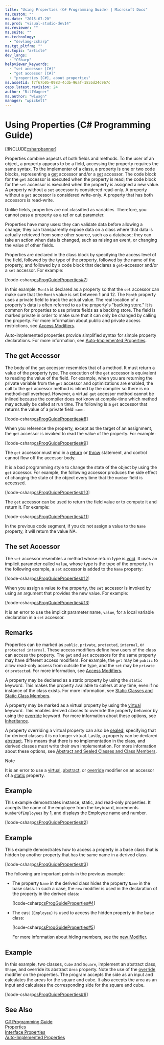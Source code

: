 ```yaml
---
title: "Using Properties (C# Programming Guide) | Microsoft Docs"
ms.custom: ""
ms.date: "2015-07-20"
ms.prod: "visual-studio-dev14"
ms.reviewer: ""
ms.suite: ""
ms.technology: 
  - "devlang-csharp"
ms.tgt_pltfrm: ""
ms.topic: "article"
dev_langs: 
  - "CSharp"
helpviewer_keywords: 
  - "set accessor [C#]"
  - "get accessor [C#]"
  - "properties [C#], about properties"
ms.assetid: f7f67b05-0983-4cdb-96af-1855d24c967c
caps.latest.revision: 24
author: "BillWagner"
ms.author: "wiwagn"
manager: "wpickett"
---
```

# Using Properties (C# Programming Guide)
[!INCLUDE[csharpbanner](../../../includes/csharpbanner.md)]

Properties combine aspects of both fields and methods. To the user of an object, a property appears to be a field, accessing the property requires the same syntax. To the implementer of a class, a property is one or two code blocks, representing a [get](../../../csharp/language-reference/keywords/get.md) accessor and/or a [set](../../../csharp/language-reference/keywords/set.md) accessor. The code block for the `get` accessor is executed when the property is read; the code block for the `set` accessor is executed when the property is assigned a new value. A property without a `set` accessor is considered read-only. A property without a `get` accessor is considered write-only. A property that has both accessors is read-write.  
  
 Unlike fields, properties are not classified as variables. Therefore, you cannot pass a property as a [ref](../../../csharp/language-reference/keywords/ref.md) or [out](../../../csharp/language-reference/keywords/out.md) parameter.  
  
 Properties have many uses: they can validate data before allowing a change; they can transparently expose data on a class where that data is actually retrieved from some other source, such as a database; they can take an action when data is changed, such as raising an event, or changing the value of other fields.  
  
 Properties are declared in the class block by specifying the access level of the field, followed by the type of the property, followed by the name of the property, and followed by a code block that declares a `get`-accessor and/or a `set` accessor. For example:  
  
 [!code-csharp[csProgGuideProperties#7](../../../snippets/csharp/VS_Snippets_VBCSharp/csProgGuideProperties/CS/Properties.cs#7)]  
  
 In this example, `Month` is declared as a property so that the `set` accessor can make sure that the `Month` value is set between 1 and 12. The `Month` property uses a private field to track the actual value. The real location of a property's data is often referred to as the property's "backing store." It is common for properties to use private fields as a backing store. The field is marked private in order to make sure that it can only be changed by calling the property. For more information about public and private access restrictions, see [Access Modifiers](../../../csharp/programming-guide/classes-and-structs/access-modifiers.md).  
  
 Auto-implemented properties provide simplified syntax for simple property declarations. For more information, see [Auto-Implemented Properties](../../../csharp/programming-guide/classes-and-structs/auto-implemented-properties.md).  
  
## The get Accessor  
 The body of the `get` accessor resembles that of a method. It must return a value of the property type. The execution of the `get` accessor is equivalent to reading the value of the field. For example, when you are returning the private variable from the `get` accessor and optimizations are enabled, the call to the `get` accessor method is inlined by the compiler so there is no method-call overhead. However, a virtual `get` accessor method cannot be inlined because the compiler does not know at compile-time which method may actually be called at run time. The following is a `get` accessor that returns the value of a private field `name`:  
  
 [!code-csharp[csProgGuideProperties#8](../../../snippets/csharp/VS_Snippets_VBCSharp/csProgGuideProperties/CS/Properties.cs#8)]  
  
 When you reference the property, except as the target of an assignment, the `get` accessor is invoked to read the value of the property. For example:  
  
 [!code-csharp[csProgGuideProperties#9](../../../snippets/csharp/VS_Snippets_VBCSharp/csProgGuideProperties/CS/Properties.cs#9)]  
  
 The `get` accessor must end in a [return](../../../csharp/language-reference/keywords/return.md) or [throw](../../../csharp/language-reference/keywords/throw.md) statement, and control cannot flow off the accessor body.  
  
 It is a bad programming style to change the state of the object by using the `get` accessor. For example, the following accessor produces the side effect of changing the state of the object every time that the `number` field is accessed.  
  
 [!code-csharp[csProgGuideProperties#10](../../../snippets/csharp/VS_Snippets_VBCSharp/csProgGuideProperties/CS/Properties.cs#10)]  
  
 The `get` accessor can be used to return the field value or to compute it and return it. For example:  
  
 [!code-csharp[csProgGuideProperties#11](../../../snippets/csharp/VS_Snippets_VBCSharp/csProgGuideProperties/CS/Properties.cs#11)]  
  
 In the previous code segment, if you do not assign a value to the `Name` property, it will return the value NA.  
  
## The set Accessor  
 The `set` accessor resembles a method whose return type is [void](../../../csharp/language-reference/keywords/void.md). It uses an implicit parameter called `value`, whose type is the type of the property. In the following example, a `set` accessor is added to the `Name` property:  
  
 [!code-csharp[csProgGuideProperties#12](../../../snippets/csharp/VS_Snippets_VBCSharp/csProgGuideProperties/CS/Properties.cs#12)]  
  
 When you assign a value to the property, the `set` accessor is invoked by using an argument that provides the new value. For example:  
  
 [!code-csharp[csProgGuideProperties#13](../../../snippets/csharp/VS_Snippets_VBCSharp/csProgGuideProperties/CS/Properties.cs#13)]  
  
 It is an error to use the implicit parameter name, `value`, for a local variable declaration in a `set` accessor.  
  
## Remarks  
 Properties can be marked as `public`, `private`, `protected`, `internal`, or `protected internal`. These access modifiers define how users of the class can access the property. The `get` and `set` accessors for the same property may have different access modifiers. For example, the `get` may be `public` to allow read-only access from outside the type, and the `set` may be `private` or `protected`. For more information, see [Access Modifiers](../../../csharp/programming-guide/classes-and-structs/access-modifiers.md).  
  
 A property may be declared as a static property by using the `static` keyword. This makes the property available to callers at any time, even if no instance of the class exists. For more information, see [Static Classes and Static Class Members](../../../csharp/programming-guide/classes-and-structs/static-classes-and-static-class-members.md).  
  
 A property may be marked as a virtual property by using the [virtual](../../../csharp/language-reference/keywords/virtual.md) keyword. This enables derived classes to override the property behavior by using the [override](../../../csharp/language-reference/keywords/override.md) keyword. For more information about these options, see [Inheritance](../../../csharp/programming-guide/classes-and-structs/inheritance.md).  
  
 A property overriding a virtual property can also be [sealed](../../../csharp/language-reference/keywords/sealed.md), specifying that for derived classes it is no longer virtual. Lastly, a property can be declared [abstract](../../../csharp/language-reference/keywords/abstract.md). This means that there is no implementation in the class, and derived classes must write their own implementation. For more information about these options, see [Abstract and Sealed Classes and Class Members](../../../csharp/programming-guide/classes-and-structs/abstract-and-sealed-classes-and-class-members.md).  
  
> [!NOTE]
>  It is an error to use a [virtual](../../../csharp/language-reference/keywords/virtual.md), [abstract](../../../csharp/language-reference/keywords/abstract.md), or [override](../../../csharp/language-reference/keywords/override.md) modifier on an accessor of a [static](../../../csharp/language-reference/keywords/static.md) property.  
  
## Example  
 This example demonstrates instance, static, and read-only properties. It accepts the name of the employee from the keyboard, increments `NumberOfEmployees` by 1, and displays the Employee name and number.  
  
 [!code-csharp[csProgGuideProperties#2](../../../snippets/csharp/VS_Snippets_VBCSharp/csProgGuideProperties/CS/Properties.cs#2)]  
  
## Example  
 This example demonstrates how to access a property in a base class that is hidden by another property that has the same name in a derived class.  
  
 [!code-csharp[csProgGuideProperties#3](../../../snippets/csharp/VS_Snippets_VBCSharp/csProgGuideProperties/CS/Properties.cs#3)]  
  
 The following are important points in the previous example:  
  
-   The property `Name` in the derived class hides the property `Name` in the base class. In such a case, the `new` modifier is used in the declaration of the property in the derived class:  
  
     [!code-csharp[csProgGuideProperties#4](../../../snippets/csharp/VS_Snippets_VBCSharp/csProgGuideProperties/CS/Properties.cs#4)]  
  
-   The cast `(Employee)` is used to access the hidden property in the base class:  
  
     [!code-csharp[csProgGuideProperties#5](../../../snippets/csharp/VS_Snippets_VBCSharp/csProgGuideProperties/CS/Properties.cs#5)]  
  
     For more information about hiding members, see the [new Modifier](../../../csharp/language-reference/keywords/new-modifier.md).  
  
## Example  
 In this example, two classes, `Cube` and `Square`, implement an abstract class, `Shape`, and override its abstract `Area` property. Note the use of the [override](../../../csharp/language-reference/keywords/override.md) modifier on the properties. The program accepts the side as an input and calculates the areas for the square and cube. It also accepts the area as an input and calculates the corresponding side for the square and cube.  
  
 [!code-csharp[csProgGuideProperties#6](../../../snippets/csharp/VS_Snippets_VBCSharp/csProgGuideProperties/CS/Properties.cs#6)]  
  
## See Also  
 [C# Programming Guide](../../../csharp/programming-guide/index.md)   
 [Properties](../../../csharp/programming-guide/classes-and-structs/properties.md)   
 [Interface Properties](../../../csharp/programming-guide/classes-and-structs/interface-properties.md)   
 [Auto-Implemented Properties](../../../csharp/programming-guide/classes-and-structs/auto-implemented-properties.md)